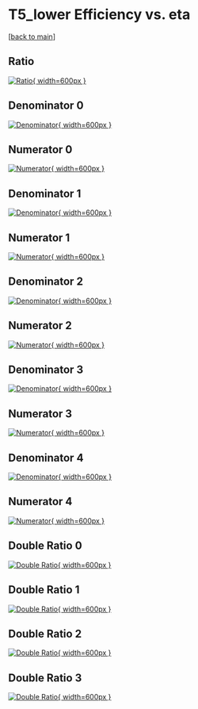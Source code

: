 # T5_lower Efficiency vs. eta

[[back to main](./)]



## Ratio

[![Ratio](../mtv/var/T5_lower_vtr_321_-1_eff_eta.png){ width=600px }](../mtv/var/T5_lower_vtr_321_-1_eff_eta.pdf)

## Denominator 0

[![Denominator](../mtv/den/T5_lower_vtr_321_-1_eff_eta_den0.png){ width=600px }](../mtv/den/T5_lower_vtr_321_-1_eff_eta_den0.pdf)

## Numerator 0

[![Numerator](../mtv/num/T5_lower_vtr_321_-1_eff_eta_num0.png){ width=600px }](../mtv/num/T5_lower_vtr_321_-1_eff_eta_num0.pdf)

## Denominator 1

[![Denominator](../mtv/den/T5_lower_vtr_321_-1_eff_eta_den1.png){ width=600px }](../mtv/den/T5_lower_vtr_321_-1_eff_eta_den1.pdf)

## Numerator 1

[![Numerator](../mtv/num/T5_lower_vtr_321_-1_eff_eta_num1.png){ width=600px }](../mtv/num/T5_lower_vtr_321_-1_eff_eta_num1.pdf)

## Denominator 2

[![Denominator](../mtv/den/T5_lower_vtr_321_-1_eff_eta_den2.png){ width=600px }](../mtv/den/T5_lower_vtr_321_-1_eff_eta_den2.pdf)

## Numerator 2

[![Numerator](../mtv/num/T5_lower_vtr_321_-1_eff_eta_num2.png){ width=600px }](../mtv/num/T5_lower_vtr_321_-1_eff_eta_num2.pdf)

## Denominator 3

[![Denominator](../mtv/den/T5_lower_vtr_321_-1_eff_eta_den3.png){ width=600px }](../mtv/den/T5_lower_vtr_321_-1_eff_eta_den3.pdf)

## Numerator 3

[![Numerator](../mtv/num/T5_lower_vtr_321_-1_eff_eta_num3.png){ width=600px }](../mtv/num/T5_lower_vtr_321_-1_eff_eta_num3.pdf)

## Denominator 4

[![Denominator](../mtv/den/T5_lower_vtr_321_-1_eff_eta_den4.png){ width=600px }](../mtv/den/T5_lower_vtr_321_-1_eff_eta_den4.pdf)

## Numerator 4

[![Numerator](../mtv/num/T5_lower_vtr_321_-1_eff_eta_num4.png){ width=600px }](../mtv/num/T5_lower_vtr_321_-1_eff_eta_num4.pdf)

## Double Ratio 0

[![Double Ratio](../mtv/ratio/T5_lower_vtr_321_-1_eff_eta_ratio0.png){ width=600px }](../mtv/ratio/T5_lower_vtr_321_-1_eff_eta_ratio0.pdf)

## Double Ratio 1

[![Double Ratio](../mtv/ratio/T5_lower_vtr_321_-1_eff_eta_ratio1.png){ width=600px }](../mtv/ratio/T5_lower_vtr_321_-1_eff_eta_ratio1.pdf)

## Double Ratio 2

[![Double Ratio](../mtv/ratio/T5_lower_vtr_321_-1_eff_eta_ratio2.png){ width=600px }](../mtv/ratio/T5_lower_vtr_321_-1_eff_eta_ratio2.pdf)

## Double Ratio 3

[![Double Ratio](../mtv/ratio/T5_lower_vtr_321_-1_eff_eta_ratio3.png){ width=600px }](../mtv/ratio/T5_lower_vtr_321_-1_eff_eta_ratio3.pdf)

